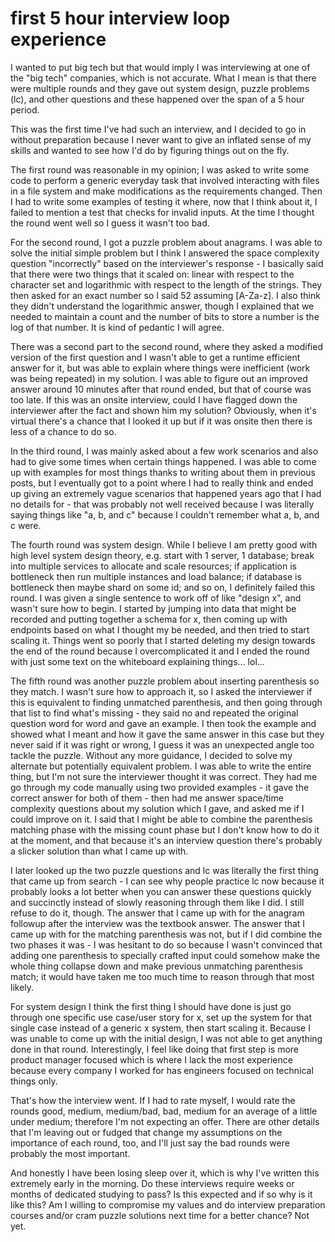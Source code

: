 # first 5 hour interview loop experience

I wanted to put big tech but that would imply I was interviewing at one of the
"big tech" companies, which is not accurate. What I mean is that there were
multiple rounds and they gave out system design, puzzle problems (lc), and other
questions and these happened over the span of a 5 hour period.

This was the first time I've had such an interview, and I decided to go in
without preparation because I never want to give an inflated sense of my skills
and wanted to see how I'd do by figuring things out on the fly.

The first round was reasonable in my opinion; I was asked to write some code to
perform a generic everyday task that involved interacting with files in a file
system and make modifications as the requirements changed. Then I had to write
some examples of testing it where, now that I think about it, I failed to
mention a test that checks for invalid inputs. At the time I thought the round
went well so I guess it wasn't too bad.

For the second round, I got a puzzle problem about anagrams. I was able to solve
the initial simple problem but I think I answered the space complexity question
"incorrectly" based on the interviewer's response - I basically said that there
were two things that it scaled on: linear with respect to the character set and
logarithmic with respect to the length of the strings. They then asked for an
exact number so I said 52 assuming [A-Za-z]. I also think they didn't understand
the logarithmic answer, though I explained that we needed to maintain a count
and the number of bits to store a number is the log of that number. It is kind
of pedantic I will agree.

There was a second part to the second round, where they asked a modified version
of the first question and I wasn't able to get a runtime efficient answer for
it, but was able to explain where things were inefficient (work was being
repeated) in my solution. I was able to figure out an improved answer around 10
minutes after that round ended, but that of course was too late. If this was an
onsite interview, could I have flagged down the interviewer after the fact and
shown him my solution? Obviously, when it's virtual there's a chance that I
looked it up but if it was onsite then there is less of a chance to do so.

In the third round, I was mainly asked about a few work scenarios and also had
to give some times when certain things happened. I was able to come up with
examples for most things thanks to writing about them in previous posts, but I
eventually got to a point where I had to really think and ended up giving an
extremely vague scenarios that happened years ago that I had no details for -
that was probably not well received because I was literally saying things like
"a, b, and c" because I couldn't remember what a, b, and c were.

The fourth round was system design. While I believe I am pretty good with high
level system design theory, e.g. start with 1 server, 1 database; break into
multiple services to allocate and scale resources; if application is bottleneck
then run multiple instances and load balance; if database is bottleneck then
maybe shard on some id; and so on, I definitely failed this round. I was given a
single sentence to work off of like "design x", and wasn't sure how to begin. I
started by jumping into data that might be recorded and putting together a
schema for x, then coming up with endpoints based on what I thought my be
needed, and then tried to start scaling it. Things went so poorly that I started
deleting my design towards the end of the round because I overcomplicated it and
I ended the round with just some text on the whiteboard explaining things...
lol...

The fifth round was another puzzle problem about inserting parenthesis so they
match. I wasn't sure how to approach it, so I asked the interviewer if this is
equivalent to finding unmatched parenthesis, and then going through that list to
find what's missing - they said no and repeated the original question word for
word and gave an example. I then took the example and showed what I meant and
how it gave the same answer in this case but they never said if it was right or
wrong, I guess it was an unexpected angle too tackle the puzzle. Without any
more guidance, I decided to solve my alternate but potentially equivalent
problem. I was able to write the entire thing, but I'm not sure the interviewer
thought it was correct. They had me go through my code manually using two
provided examples - it gave the correct answer for both of them - then had me
answer space/time complexity questions about my solution which I gave, and asked
me if I could improve on it. I said that I might be able to combine the
parenthesis matching phase with the missing count phase but I don't know how to
do it at the moment, and that because it's an interview question there's
probably a slicker solution than what I came up with.

I later looked up the two puzzle questions and lc was literally the first thing
that came up from search - I can see why people practice lc now because it
probably looks a lot better when you can answer these questions quickly and
succinctly instead of slowly reasoning through them like I did. I still refuse
to do it, though. The answer that I came up with for the anagram followup after
the interview was the textbook answer. The answer that I came up with for the
matching parenthesis was not, but if I did combine the two phases it was - I was
hesitant to do so because I wasn't convinced that adding one parenthesis to
specially crafted input could somehow make the whole thing collapse down and
make previous unmatching parenthesis match; it would have taken me too much time
to reason through that most likely.

For system design I think the first thing I should have done is just go through
one specific use case/user story for x, set up the system for that single case
instead of a generic x system, then start scaling it. Because I was unable to
come up with the initial design, I was not able to get anything done in that
round. Interestingly, I feel like doing that first step is more product manager
focused which is where I lack the most experience because every company I worked
for has engineers focused on technical things only.

That's how the interview went. If I had to rate myself, I would rate the rounds
good, medium, medium/bad, bad, medium for an average of a little under medium;
therefore I'm not expecting an offer. There are other details that I'm leaving
out or fudged that change my assumptions on the importance of each round, too,
and I'll just say the bad rounds were probably the most important.

And honestly I have been losing sleep over it, which is why I've written this
extremely early in the morning. Do these interviews require weeks or months of
dedicated studying to pass? Is this expected and if so why is it like this? Am I
willing to compromise my values and do interview preparation courses and/or cram
puzzle solutions next time for a better chance? Not yet.
